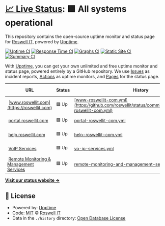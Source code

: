 # [📈 Live Status](https://status.roswellit.com): <!--live status--> **🟩 All systems operational**

This repository contains the open-source uptime monitor and status page for [Roswell IT](https://www.roswellit.com), powered by [Upptime](https://github.com/upptime/upptime).

[![Uptime CI](https://github.com/roswellit/status/workflows/Uptime%20CI/badge.svg)](https://github.com/roswellit/status/actions?query=workflow%3A%22Uptime+CI%22)
[![Response Time CI](https://github.com/roswellit/status/workflows/Response%20Time%20CI/badge.svg)](https://github.com/roswellit/status/actions?query=workflow%3A%22Response+Time+CI%22)
[![Graphs CI](https://github.com/roswellit/status/workflows/Graphs%20CI/badge.svg)](https://github.com/roswellit/status/actions?query=workflow%3A%22Graphs+CI%22)
[![Static Site CI](https://github.com/roswellit/status/workflows/Static%20Site%20CI/badge.svg)](https://github.com/roswellit/status/actions?query=workflow%3A%22Static+Site+CI%22)
[![Summary CI](https://github.com/roswellit/status/workflows/Summary%20CI/badge.svg)](https://github.com/roswellit/status/actions?query=workflow%3A%22Summary+CI%22)

With [Upptime](https://upptime.js.org), you can get your own unlimited and free uptime monitor and status page, powered entirely by a GitHub repository. We use [Issues](https://github.com/roswellit/status/issues) as incident reports, [Actions](https://github.com/roswellit/status/actions) as uptime monitors, and [Pages](https://status.roswellit.com) for the status page.

<!--start: status pages-->
<!-- This summary is generated by Upptime (https://github.com/upptime/upptime) -->
<!-- Do not edit this manually, your changes will be overwritten -->
<!-- prettier-ignore -->
| URL | Status | History | Response Time | Uptime |
| --- | ------ | ------- | ------------- | ------ |
| <img alt="" src="https://favicons.githubusercontent.com/roswellit.com" height="13"> [www.roswellit.com](https://roswellit.com) | 🟩 Up | [www-roswellit-com.yml](https://github.com/roswellit/status/commits/HEAD/history/www-roswellit-com.yml) | <details><summary><img alt="Response time graph" src="./graphs/www-roswellit-com/response-time-week.png" height="20"> 1655ms</summary><br><a href="https://status.roswellit.com/history/www-roswellit-com"><img alt="Response time 1750" src="https://img.shields.io/endpoint?url=https%3A%2F%2Fraw.githubusercontent.com%2Froswellit%2Fstatus%2FHEAD%2Fapi%2Fwww-roswellit-com%2Fresponse-time.json"></a><br><a href="https://status.roswellit.com/history/www-roswellit-com"><img alt="24-hour response time 1873" src="https://img.shields.io/endpoint?url=https%3A%2F%2Fraw.githubusercontent.com%2Froswellit%2Fstatus%2FHEAD%2Fapi%2Fwww-roswellit-com%2Fresponse-time-day.json"></a><br><a href="https://status.roswellit.com/history/www-roswellit-com"><img alt="7-day response time 1655" src="https://img.shields.io/endpoint?url=https%3A%2F%2Fraw.githubusercontent.com%2Froswellit%2Fstatus%2FHEAD%2Fapi%2Fwww-roswellit-com%2Fresponse-time-week.json"></a><br><a href="https://status.roswellit.com/history/www-roswellit-com"><img alt="30-day response time 1750" src="https://img.shields.io/endpoint?url=https%3A%2F%2Fraw.githubusercontent.com%2Froswellit%2Fstatus%2FHEAD%2Fapi%2Fwww-roswellit-com%2Fresponse-time-month.json"></a><br><a href="https://status.roswellit.com/history/www-roswellit-com"><img alt="1-year response time 1750" src="https://img.shields.io/endpoint?url=https%3A%2F%2Fraw.githubusercontent.com%2Froswellit%2Fstatus%2FHEAD%2Fapi%2Fwww-roswellit-com%2Fresponse-time-year.json"></a></details> | <details><summary><a href="https://status.roswellit.com/history/www-roswellit-com">99.71%</a></summary><a href="https://status.roswellit.com/history/www-roswellit-com"><img alt="All-time uptime 99.84%" src="https://img.shields.io/endpoint?url=https%3A%2F%2Fraw.githubusercontent.com%2Froswellit%2Fstatus%2FHEAD%2Fapi%2Fwww-roswellit-com%2Fuptime.json"></a><br><a href="https://status.roswellit.com/history/www-roswellit-com"><img alt="24-hour uptime 100.00%" src="https://img.shields.io/endpoint?url=https%3A%2F%2Fraw.githubusercontent.com%2Froswellit%2Fstatus%2FHEAD%2Fapi%2Fwww-roswellit-com%2Fuptime-day.json"></a><br><a href="https://status.roswellit.com/history/www-roswellit-com"><img alt="7-day uptime 99.71%" src="https://img.shields.io/endpoint?url=https%3A%2F%2Fraw.githubusercontent.com%2Froswellit%2Fstatus%2FHEAD%2Fapi%2Fwww-roswellit-com%2Fuptime-week.json"></a><br><a href="https://status.roswellit.com/history/www-roswellit-com"><img alt="30-day uptime 99.84%" src="https://img.shields.io/endpoint?url=https%3A%2F%2Fraw.githubusercontent.com%2Froswellit%2Fstatus%2FHEAD%2Fapi%2Fwww-roswellit-com%2Fuptime-month.json"></a><br><a href="https://status.roswellit.com/history/www-roswellit-com"><img alt="1-year uptime 99.84%" src="https://img.shields.io/endpoint?url=https%3A%2F%2Fraw.githubusercontent.com%2Froswellit%2Fstatus%2FHEAD%2Fapi%2Fwww-roswellit-com%2Fuptime-year.json"></a></details>
| <img alt="" src="https://favicons.githubusercontent.com/roswell.myportallogin.co.uk" height="13"> [portal.roswellit.com](https://roswell.myportallogin.co.uk) | 🟩 Up | [portal-roswellit-com.yml](https://github.com/roswellit/status/commits/HEAD/history/portal-roswellit-com.yml) | <details><summary><img alt="Response time graph" src="./graphs/portal-roswellit-com/response-time-week.png" height="20"> 506ms</summary><br><a href="https://status.roswellit.com/history/portal-roswellit-com"><img alt="Response time 591" src="https://img.shields.io/endpoint?url=https%3A%2F%2Fraw.githubusercontent.com%2Froswellit%2Fstatus%2FHEAD%2Fapi%2Fportal-roswellit-com%2Fresponse-time.json"></a><br><a href="https://status.roswellit.com/history/portal-roswellit-com"><img alt="24-hour response time 515" src="https://img.shields.io/endpoint?url=https%3A%2F%2Fraw.githubusercontent.com%2Froswellit%2Fstatus%2FHEAD%2Fapi%2Fportal-roswellit-com%2Fresponse-time-day.json"></a><br><a href="https://status.roswellit.com/history/portal-roswellit-com"><img alt="7-day response time 506" src="https://img.shields.io/endpoint?url=https%3A%2F%2Fraw.githubusercontent.com%2Froswellit%2Fstatus%2FHEAD%2Fapi%2Fportal-roswellit-com%2Fresponse-time-week.json"></a><br><a href="https://status.roswellit.com/history/portal-roswellit-com"><img alt="30-day response time 591" src="https://img.shields.io/endpoint?url=https%3A%2F%2Fraw.githubusercontent.com%2Froswellit%2Fstatus%2FHEAD%2Fapi%2Fportal-roswellit-com%2Fresponse-time-month.json"></a><br><a href="https://status.roswellit.com/history/portal-roswellit-com"><img alt="1-year response time 591" src="https://img.shields.io/endpoint?url=https%3A%2F%2Fraw.githubusercontent.com%2Froswellit%2Fstatus%2FHEAD%2Fapi%2Fportal-roswellit-com%2Fresponse-time-year.json"></a></details> | <details><summary><a href="https://status.roswellit.com/history/portal-roswellit-com">100.00%</a></summary><a href="https://status.roswellit.com/history/portal-roswellit-com"><img alt="All-time uptime 100.00%" src="https://img.shields.io/endpoint?url=https%3A%2F%2Fraw.githubusercontent.com%2Froswellit%2Fstatus%2FHEAD%2Fapi%2Fportal-roswellit-com%2Fuptime.json"></a><br><a href="https://status.roswellit.com/history/portal-roswellit-com"><img alt="24-hour uptime 100.00%" src="https://img.shields.io/endpoint?url=https%3A%2F%2Fraw.githubusercontent.com%2Froswellit%2Fstatus%2FHEAD%2Fapi%2Fportal-roswellit-com%2Fuptime-day.json"></a><br><a href="https://status.roswellit.com/history/portal-roswellit-com"><img alt="7-day uptime 100.00%" src="https://img.shields.io/endpoint?url=https%3A%2F%2Fraw.githubusercontent.com%2Froswellit%2Fstatus%2FHEAD%2Fapi%2Fportal-roswellit-com%2Fuptime-week.json"></a><br><a href="https://status.roswellit.com/history/portal-roswellit-com"><img alt="30-day uptime 100.00%" src="https://img.shields.io/endpoint?url=https%3A%2F%2Fraw.githubusercontent.com%2Froswellit%2Fstatus%2FHEAD%2Fapi%2Fportal-roswellit-com%2Fuptime-month.json"></a><br><a href="https://status.roswellit.com/history/portal-roswellit-com"><img alt="1-year uptime 100.00%" src="https://img.shields.io/endpoint?url=https%3A%2F%2Fraw.githubusercontent.com%2Froswellit%2Fstatus%2FHEAD%2Fapi%2Fportal-roswellit-com%2Fuptime-year.json"></a></details>
| <img alt="" src="https://favicons.githubusercontent.com/roswellitservices.hostedrmm.com" height="13"> [help.roswellit.com](https://roswellitservices.hostedrmm.com:8040/) | 🟩 Up | [help-roswellit-com.yml](https://github.com/roswellit/status/commits/HEAD/history/help-roswellit-com.yml) | <details><summary><img alt="Response time graph" src="./graphs/help-roswellit-com/response-time-week.png" height="20"> 2061ms</summary><br><a href="https://status.roswellit.com/history/help-roswellit-com"><img alt="Response time 2310" src="https://img.shields.io/endpoint?url=https%3A%2F%2Fraw.githubusercontent.com%2Froswellit%2Fstatus%2FHEAD%2Fapi%2Fhelp-roswellit-com%2Fresponse-time.json"></a><br><a href="https://status.roswellit.com/history/help-roswellit-com"><img alt="24-hour response time 4035" src="https://img.shields.io/endpoint?url=https%3A%2F%2Fraw.githubusercontent.com%2Froswellit%2Fstatus%2FHEAD%2Fapi%2Fhelp-roswellit-com%2Fresponse-time-day.json"></a><br><a href="https://status.roswellit.com/history/help-roswellit-com"><img alt="7-day response time 2061" src="https://img.shields.io/endpoint?url=https%3A%2F%2Fraw.githubusercontent.com%2Froswellit%2Fstatus%2FHEAD%2Fapi%2Fhelp-roswellit-com%2Fresponse-time-week.json"></a><br><a href="https://status.roswellit.com/history/help-roswellit-com"><img alt="30-day response time 2310" src="https://img.shields.io/endpoint?url=https%3A%2F%2Fraw.githubusercontent.com%2Froswellit%2Fstatus%2FHEAD%2Fapi%2Fhelp-roswellit-com%2Fresponse-time-month.json"></a><br><a href="https://status.roswellit.com/history/help-roswellit-com"><img alt="1-year response time 2310" src="https://img.shields.io/endpoint?url=https%3A%2F%2Fraw.githubusercontent.com%2Froswellit%2Fstatus%2FHEAD%2Fapi%2Fhelp-roswellit-com%2Fresponse-time-year.json"></a></details> | <details><summary><a href="https://status.roswellit.com/history/help-roswellit-com">100.00%</a></summary><a href="https://status.roswellit.com/history/help-roswellit-com"><img alt="All-time uptime 100.00%" src="https://img.shields.io/endpoint?url=https%3A%2F%2Fraw.githubusercontent.com%2Froswellit%2Fstatus%2FHEAD%2Fapi%2Fhelp-roswellit-com%2Fuptime.json"></a><br><a href="https://status.roswellit.com/history/help-roswellit-com"><img alt="24-hour uptime 100.00%" src="https://img.shields.io/endpoint?url=https%3A%2F%2Fraw.githubusercontent.com%2Froswellit%2Fstatus%2FHEAD%2Fapi%2Fhelp-roswellit-com%2Fuptime-day.json"></a><br><a href="https://status.roswellit.com/history/help-roswellit-com"><img alt="7-day uptime 100.00%" src="https://img.shields.io/endpoint?url=https%3A%2F%2Fraw.githubusercontent.com%2Froswellit%2Fstatus%2FHEAD%2Fapi%2Fhelp-roswellit-com%2Fuptime-week.json"></a><br><a href="https://status.roswellit.com/history/help-roswellit-com"><img alt="30-day uptime 100.00%" src="https://img.shields.io/endpoint?url=https%3A%2F%2Fraw.githubusercontent.com%2Froswellit%2Fstatus%2FHEAD%2Fapi%2Fhelp-roswellit-com%2Fuptime-month.json"></a><br><a href="https://status.roswellit.com/history/help-roswellit-com"><img alt="1-year uptime 100.00%" src="https://img.shields.io/endpoint?url=https%3A%2F%2Fraw.githubusercontent.com%2Froswellit%2Fstatus%2FHEAD%2Fapi%2Fhelp-roswellit-com%2Fuptime-year.json"></a></details>
| <img alt="" src="https://favicons.githubusercontent.com/null" height="13"> [VoIP Services](dm.yourwhc.co.uk) | 🟩 Up | [vo-ip-services.yml](https://github.com/roswellit/status/commits/HEAD/history/vo-ip-services.yml) | <details><summary><img alt="Response time graph" src="./graphs/vo-ip-services/response-time-week.png" height="20"> 488ms</summary><br><a href="https://status.roswellit.com/history/vo-ip-services"><img alt="Response time 488" src="https://img.shields.io/endpoint?url=https%3A%2F%2Fraw.githubusercontent.com%2Froswellit%2Fstatus%2FHEAD%2Fapi%2Fvo-ip-services%2Fresponse-time.json"></a><br><a href="https://status.roswellit.com/history/vo-ip-services"><img alt="24-hour response time 515" src="https://img.shields.io/endpoint?url=https%3A%2F%2Fraw.githubusercontent.com%2Froswellit%2Fstatus%2FHEAD%2Fapi%2Fvo-ip-services%2Fresponse-time-day.json"></a><br><a href="https://status.roswellit.com/history/vo-ip-services"><img alt="7-day response time 488" src="https://img.shields.io/endpoint?url=https%3A%2F%2Fraw.githubusercontent.com%2Froswellit%2Fstatus%2FHEAD%2Fapi%2Fvo-ip-services%2Fresponse-time-week.json"></a><br><a href="https://status.roswellit.com/history/vo-ip-services"><img alt="30-day response time 488" src="https://img.shields.io/endpoint?url=https%3A%2F%2Fraw.githubusercontent.com%2Froswellit%2Fstatus%2FHEAD%2Fapi%2Fvo-ip-services%2Fresponse-time-month.json"></a><br><a href="https://status.roswellit.com/history/vo-ip-services"><img alt="1-year response time 488" src="https://img.shields.io/endpoint?url=https%3A%2F%2Fraw.githubusercontent.com%2Froswellit%2Fstatus%2FHEAD%2Fapi%2Fvo-ip-services%2Fresponse-time-year.json"></a></details> | <details><summary><a href="https://status.roswellit.com/history/vo-ip-services">100.00%</a></summary><a href="https://status.roswellit.com/history/vo-ip-services"><img alt="All-time uptime 100.00%" src="https://img.shields.io/endpoint?url=https%3A%2F%2Fraw.githubusercontent.com%2Froswellit%2Fstatus%2FHEAD%2Fapi%2Fvo-ip-services%2Fuptime.json"></a><br><a href="https://status.roswellit.com/history/vo-ip-services"><img alt="24-hour uptime 100.00%" src="https://img.shields.io/endpoint?url=https%3A%2F%2Fraw.githubusercontent.com%2Froswellit%2Fstatus%2FHEAD%2Fapi%2Fvo-ip-services%2Fuptime-day.json"></a><br><a href="https://status.roswellit.com/history/vo-ip-services"><img alt="7-day uptime 100.00%" src="https://img.shields.io/endpoint?url=https%3A%2F%2Fraw.githubusercontent.com%2Froswellit%2Fstatus%2FHEAD%2Fapi%2Fvo-ip-services%2Fuptime-week.json"></a><br><a href="https://status.roswellit.com/history/vo-ip-services"><img alt="30-day uptime 100.00%" src="https://img.shields.io/endpoint?url=https%3A%2F%2Fraw.githubusercontent.com%2Froswellit%2Fstatus%2FHEAD%2Fapi%2Fvo-ip-services%2Fuptime-month.json"></a><br><a href="https://status.roswellit.com/history/vo-ip-services"><img alt="1-year uptime 100.00%" src="https://img.shields.io/endpoint?url=https%3A%2F%2Fraw.githubusercontent.com%2Froswellit%2Fstatus%2FHEAD%2Fapi%2Fvo-ip-services%2Fuptime-year.json"></a></details>
| <img alt="" src="https://favicons.githubusercontent.com/roswellitservices.hostedrmm.com" height="13"> [Remote Monitoring & Management Services](https://roswellitservices.hostedrmm.com) | 🟩 Up | [remote-monitoring-and-management-services.yml](https://github.com/roswellit/status/commits/HEAD/history/remote-monitoring-and-management-services.yml) | <details><summary><img alt="Response time graph" src="./graphs/remote-monitoring-and-management-services/response-time-week.png" height="20"> 1193ms</summary><br><a href="https://status.roswellit.com/history/remote-monitoring-and-management-services"><img alt="Response time 1193" src="https://img.shields.io/endpoint?url=https%3A%2F%2Fraw.githubusercontent.com%2Froswellit%2Fstatus%2FHEAD%2Fapi%2Fremote-monitoring-and-management-services%2Fresponse-time.json"></a><br><a href="https://status.roswellit.com/history/remote-monitoring-and-management-services"><img alt="24-hour response time 914" src="https://img.shields.io/endpoint?url=https%3A%2F%2Fraw.githubusercontent.com%2Froswellit%2Fstatus%2FHEAD%2Fapi%2Fremote-monitoring-and-management-services%2Fresponse-time-day.json"></a><br><a href="https://status.roswellit.com/history/remote-monitoring-and-management-services"><img alt="7-day response time 1193" src="https://img.shields.io/endpoint?url=https%3A%2F%2Fraw.githubusercontent.com%2Froswellit%2Fstatus%2FHEAD%2Fapi%2Fremote-monitoring-and-management-services%2Fresponse-time-week.json"></a><br><a href="https://status.roswellit.com/history/remote-monitoring-and-management-services"><img alt="30-day response time 1193" src="https://img.shields.io/endpoint?url=https%3A%2F%2Fraw.githubusercontent.com%2Froswellit%2Fstatus%2FHEAD%2Fapi%2Fremote-monitoring-and-management-services%2Fresponse-time-month.json"></a><br><a href="https://status.roswellit.com/history/remote-monitoring-and-management-services"><img alt="1-year response time 1193" src="https://img.shields.io/endpoint?url=https%3A%2F%2Fraw.githubusercontent.com%2Froswellit%2Fstatus%2FHEAD%2Fapi%2Fremote-monitoring-and-management-services%2Fresponse-time-year.json"></a></details> | <details><summary><a href="https://status.roswellit.com/history/remote-monitoring-and-management-services">100.00%</a></summary><a href="https://status.roswellit.com/history/remote-monitoring-and-management-services"><img alt="All-time uptime 100.00%" src="https://img.shields.io/endpoint?url=https%3A%2F%2Fraw.githubusercontent.com%2Froswellit%2Fstatus%2FHEAD%2Fapi%2Fremote-monitoring-and-management-services%2Fuptime.json"></a><br><a href="https://status.roswellit.com/history/remote-monitoring-and-management-services"><img alt="24-hour uptime 100.00%" src="https://img.shields.io/endpoint?url=https%3A%2F%2Fraw.githubusercontent.com%2Froswellit%2Fstatus%2FHEAD%2Fapi%2Fremote-monitoring-and-management-services%2Fuptime-day.json"></a><br><a href="https://status.roswellit.com/history/remote-monitoring-and-management-services"><img alt="7-day uptime 100.00%" src="https://img.shields.io/endpoint?url=https%3A%2F%2Fraw.githubusercontent.com%2Froswellit%2Fstatus%2FHEAD%2Fapi%2Fremote-monitoring-and-management-services%2Fuptime-week.json"></a><br><a href="https://status.roswellit.com/history/remote-monitoring-and-management-services"><img alt="30-day uptime 100.00%" src="https://img.shields.io/endpoint?url=https%3A%2F%2Fraw.githubusercontent.com%2Froswellit%2Fstatus%2FHEAD%2Fapi%2Fremote-monitoring-and-management-services%2Fuptime-month.json"></a><br><a href="https://status.roswellit.com/history/remote-monitoring-and-management-services"><img alt="1-year uptime 100.00%" src="https://img.shields.io/endpoint?url=https%3A%2F%2Fraw.githubusercontent.com%2Froswellit%2Fstatus%2FHEAD%2Fapi%2Fremote-monitoring-and-management-services%2Fuptime-year.json"></a></details>

<!--end: status pages-->

[**Visit our status website →**](https://status.roswellit.com)

## 📄 License

- Powered by: [Upptime](https://github.com/upptime/upptime)
- Code: [MIT](./LICENSE) © [Roswell IT](https://www.roswellit.com)
- Data in the `./history` directory: [Open Database License](https://opendatacommons.org/licenses/odbl/1-0/)
